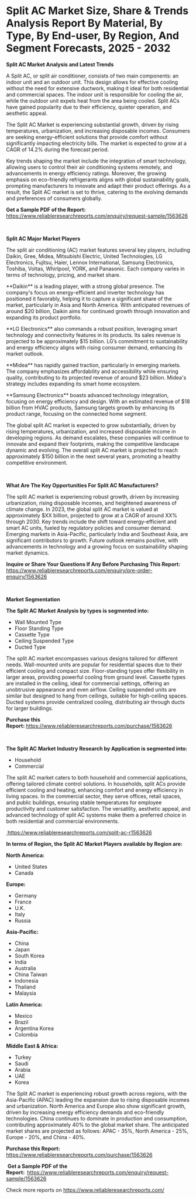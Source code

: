 <p><h1>Split AC Market Size, Share & Trends Analysis Report By Material, By Type, By End-user, By Region, And Segment Forecasts, 2025 - 2032</h1></p><p><strong>Split AC Market Analysis and Latest Trends</strong></p>
<p><p>A Split AC, or split air conditioner, consists of two main components: an indoor unit and an outdoor unit. This design allows for effective cooling without the need for extensive ductwork, making it ideal for both residential and commercial spaces. The indoor unit is responsible for cooling the air, while the outdoor unit expels heat from the area being cooled. Split ACs have gained popularity due to their efficiency, quieter operation, and aesthetic appeal.</p><p>The Split AC Market is experiencing substantial growth, driven by rising temperatures, urbanization, and increasing disposable incomes. Consumers are seeking energy-efficient solutions that provide comfort without significantly impacting electricity bills. The market is expected to grow at a CAGR of 14.2% during the forecast period. </p><p>Key trends shaping the market include the integration of smart technology, allowing users to control their air conditioning systems remotely, and advancements in energy efficiency ratings. Moreover, the growing emphasis on eco-friendly refrigerants aligns with global sustainability goals, prompting manufacturers to innovate and adapt their product offerings. As a result, the Split AC market is set to thrive, catering to the evolving demands and preferences of consumers globally.</p></p>
<p><strong>Get a Sample PDF of the Report:&nbsp;</strong> <a href="https://www.reliableresearchreports.com/enquiry/request-sample/1563626?utm_campaign=2205&utm_medium=2&utm_source=Github&utm_content=ia&utm_term=05022025&utm_id=split-ac">https://www.reliableresearchreports.com/enquiry/request-sample/1563626</a></p>
<p>&nbsp;</p>
<p><strong>Split AC Major Market Players</strong></p>
<p><p>The split air conditioning (AC) market features several key players, including Daikin, Gree, Midea, Mitsubishi Electric, United Technologies, LG Electronics, Fujitsu, Haier, Lennox International, Samsung Electronics, Toshiba, Voltas, Whirlpool, YORK, and Panasonic. Each company varies in terms of technology, pricing, and market share.</p><p>**Daikin** is a leading player, with a strong global presence. The company's focus on energy-efficient and inverter technology has positioned it favorably, helping it to capture a significant share of the market, particularly in Asia and North America. With anticipated revenues of around $20 billion, Daikin aims for continued growth through innovation and expanding its product portfolio.</p><p>**LG Electronics** also commands a robust position, leveraging smart technology and connectivity features in its products. Its sales revenue is projected to be approximately $15 billion. LG’s commitment to sustainability and energy efficiency aligns with rising consumer demand, enhancing its market outlook.</p><p>**Midea** has rapidly gained traction, particularly in emerging markets. The company emphasizes affordability and accessibility while ensuring quality, contributing to its projected revenue of around $23 billion. Midea's strategy includes expanding its smart home ecosystem.</p><p>**Samsung Electronics** boasts advanced technology integration, focusing on energy efficiency and design. With an estimated revenue of $18 billion from HVAC products, Samsung targets growth by enhancing its product range, focusing on the connected home segment.</p><p>The global split AC market is expected to grow substantially, driven by rising temperatures, urbanization, and increased disposable income in developing regions. As demand escalates, these companies will continue to innovate and expand their footprints, making the competitive landscape dynamic and evolving. The overall split AC market is projected to reach approximately $150 billion in the next several years, promoting a healthy competitive environment.</p></p>
<p>&nbsp;</p>
<p><strong>What Are The Key Opportunities For Split AC Manufacturers?</strong></p>
<p><p>The split AC market is experiencing robust growth, driven by increasing urbanization, rising disposable incomes, and heightened awareness of climate change. In 2023, the global split AC market is valued at approximately $XX billion, projected to grow at a CAGR of around XX% through 2030. Key trends include the shift toward energy-efficient and smart AC units, fueled by regulatory policies and consumer demand. Emerging markets in Asia-Pacific, particularly India and Southeast Asia, are significant contributors to growth. Future outlook remains positive, with advancements in technology and a growing focus on sustainability shaping market dynamics.</p></p>
<p><strong>Inquire or Share Your Questions If Any Before Purchasing This Report:</strong> <a href="https://www.reliableresearchreports.com/enquiry/pre-order-enquiry/1563626?utm_campaign=2205&utm_medium=2&utm_source=Github&utm_content=ia&utm_term=05022025&utm_id=split-ac">https://www.reliableresearchreports.com/enquiry/pre-order-enquiry/1563626</a></p>
<p>&nbsp;</p>
<p><strong>Market Segmentation</strong></p>
<p><strong>The Split AC Market Analysis by types is segmented into:</strong></p>
<p><ul><li>Wall Mounted Type</li><li>Floor Standing Type</li><li>Cassette Type</li><li>Ceiling Suspended Type</li><li>Ducted Type</li></ul></p>
<p><p>The split AC market encompasses various designs tailored for different needs. Wall-mounted units are popular for residential spaces due to their efficient cooling and compact size. Floor-standing types offer flexibility in larger areas, providing powerful cooling from ground level. Cassette types are installed in the ceiling, ideal for commercial settings, offering an unobtrusive appearance and even airflow. Ceiling suspended units are similar but designed to hang from ceilings, suitable for high-ceiling spaces. Ducted systems provide centralized cooling, distributing air through ducts for larger buildings.</p></p>
<p><strong>Purchase this Report:&nbsp;</strong><a href="https://www.reliableresearchreports.com/purchase/1563626?utm_campaign=2205&utm_medium=2&utm_source=Github&utm_content=ia&utm_term=05022025&utm_id=split-ac">https://www.reliableresearchreports.com/purchase/1563626</a></p>
<p>&nbsp;</p>
<p><strong>The Split AC Market Industry Research by Application is segmented into:</strong></p>
<p><ul><li>Household</li><li>Commercial</li></ul></p>
<p><p>The split AC market caters to both household and commercial applications, offering tailored climate control solutions. In households, split ACs provide efficient cooling and heating, enhancing comfort and energy efficiency in living spaces. In the commercial sector, they serve offices, retail spaces, and public buildings, ensuring stable temperatures for employee productivity and customer satisfaction. The versatility, aesthetic appeal, and advanced technology of split AC systems make them a preferred choice in both residential and commercial environments.</p></p>
<p><a href="https://www.reliableresearchreports.com/split-ac-r1563626?utm_campaign=2205&utm_medium=2&utm_source=Github&utm_content=ia&utm_term=05022025&utm_id=split-ac">&nbsp;https://www.reliableresearchreports.com/split-ac-r1563626</a></p>
<p><strong>In terms of Region, the Split AC Market Players available by Region are:</strong></p>
<p>
    <p> <strong> North America: </strong>
        <ul>
            <li>United States</li>
            <li>Canada</li>
        </ul>
        </p> 
    <p> <strong> Europe: </strong>
        <ul>
            <li>Germany</li>
            <li>France</li>
            <li>U.K.</li>
            <li>Italy</li>
            <li>Russia</li>
        </ul>
        </p> 
    <p> <strong> Asia-Pacific: </strong>
        <ul>
            <li>China</li>
            <li>Japan</li>
            <li>South Korea</li>
            <li>India</li>
            <li>Australia</li>
            <li>China Taiwan</li>
            <li>Indonesia</li>
            <li>Thailand</li>
            <li>Malaysia</li>
        </ul>
        </p> 
    <p> <strong> Latin America: </strong>
        <ul>
            <li>Mexico</li>
            <li>Brazil</li>
            <li>Argentina Korea</li>
            <li>Colombia</li>
        </ul>
        </p> 
    <p> <strong> Middle East & Africa: </strong>
        <ul>
            <li>Turkey</li>
            <li>Saudi</li>
            <li>Arabia</li>
            <li>UAE</li>
            <li>Korea</li>
        </ul>
    </p>
    </p>
<p><p>The Split AC market is experiencing robust growth across regions, with the Asia-Pacific (APAC) leading the expansion due to rising disposable incomes and urbanization. North America and Europe also show significant growth, driven by increasing energy efficiency demands and eco-friendly technologies. China continues to dominate in production and consumption, contributing approximately 40% to the global market share. The anticipated market shares are projected as follows: APAC - 35%, North America - 25%, Europe - 20%, and China - 40%.</p></p>
<p><strong>Purchase this Report: </strong><a href="https://www.reliableresearchreports.com/purchase/1563626?utm_campaign=2205&utm_medium=2&utm_source=Github&utm_content=ia&utm_term=05022025&utm_id=split-ac">https://www.reliableresearchreports.com/purchase/1563626</a></p>
<p>&nbsp;<strong>Get a Sample PDF of the Report:&nbsp;&nbsp;</strong><a href="https://www.reliableresearchreports.com/enquiry/request-sample/1563626?utm_campaign=2205&utm_medium=2&utm_source=Github&utm_content=ia&utm_term=05022025&utm_id=split-ac">https://www.reliableresearchreports.com/enquiry/request-sample/1563626</a></p>
<p><strong></strong></p>
<p>Check more reports on <a href="https://www.reliableresearchreports.com/?utm_campaign=2205&utm_medium=2&utm_source=Github&utm_content=ia&utm_term=05022025&utm_id=split-ac">https://www.reliableresearchreports.com/</a></p>